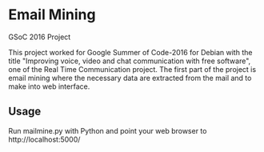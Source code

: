 Email Mining
============

GSoC 2016 Project

This project worked for Google Summer of Code-2016 for Debian with the title "Improving voice, video and chat communication with free software", one of the Real Time Communication project.
The first part of the  project is email mining where the necessary data are extracted from the mail and to make into web interface.

Usage
-----

Run mailmine.py with Python and point your web browser to http://localhost:5000/
